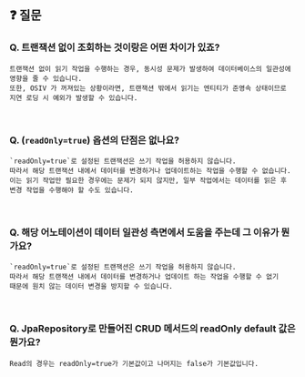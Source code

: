 ## ❓ 질문
### Q. 트랜잭션 없이 조회하는 것이랑은 어떤 차이가 있죠?
```
트랜잭션 없이 읽기 작업을 수행하는 경우, 동시성 문제가 발생하여 데이터베이스의 일관성에 영향을 줄 수 있습니다.  
또한, OSIV 가 꺼져있는 상황이라면, 트랜잭션 밖에서 읽기는 엔티티가 준영속 상태이므로 지연 로딩 시 예외가 발생할 수 있습니다.
```
<br>

### Q. (`readOnly=true`) 옵션의 단점은 없나요?
``` 
`readOnly=true`로 설정된 트랜잭션은 쓰기 작업을 허용하지 않습니다. 
따라서 해당 트랜잭션 내에서 데이터를 변경하거나 업데이트하는 작업을 수행할 수 없습니다. 
이는 읽기 작업만 필요한 경우에는 문제가 되지 않지만, 일부 작업에서는 데이터를 읽은 후 변경 작업을 수행해야 할 수도 있습니다.
```
<br>

### Q. 해당 어노테이션이 데이터 일관성 측면에서 도움을 주는데 그 이유가 뭔가요?
```
`readOnly=true`로 설정된 트랜잭션은 쓰기 작업을 허용하지 않습니다. 
따라서 해당 트랜잭션 내에서 데이터를 변경하거나 업데이트 하는 작업을 수행할 수 없기 
때문에 원치 않는 데이터 변경을 방지할 수 있습니다. 
```
<br>

### Q. JpaRepository로 만들어진 CRUD 메서드의 readOnly default 값은 뭔가요?
```
Read의 경우는 readOnly=true가 기본값이고 나머지는 false가 기본값입니다.
```
<br>
